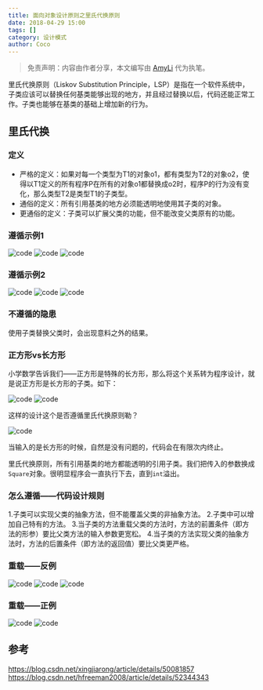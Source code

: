 ```yaml
---
title: 面向对象设计原则之里氏代换原则
date: 2018-04-29 15:00
tags: []
category: 设计模式
author: Coco
---
```


> 免责声明：内容由作者分享，本文编写由 [AmyLi](/author/AmyLi) 代为执笔。

里氏代换原则（Liskov Substitution Principle，LSP）是指在一个软件系统中，子类应该可以替换任何基类能够出现的地方，并且经过替换以后，代码还能正常工作。子类也能够在基类的基础上增加新的行为。

<!--more-->

## 里氏代换

### 定义

* 严格的定义：如果对每一个类型为T1的对象o1，都有类型为T2的对象o2，使得以T1定义的所有程序P在所有的对象o1都替换成o2时，程序P的行为没有变化，那么类型T2是类型T1的子类型。
* 通俗的定义：所有引用基类的地方必须能透明地使用其子类的对象。
* 更通俗的定义：子类可以扩展父类的功能，但不能改变父类原有的功能。

### 遵循示例1
![code](/images/2018-04-29-LSP/1.png)
![code](/images/2018-04-29-LSP/2.png)
![code](/images/2018-04-29-LSP/3.png)

### 遵循示例2
![code](/images/2018-04-29-LSP/4.png)
![code](/images/2018-04-29-LSP/5.png)
![code](/images/2018-04-29-LSP/6.png)

### 不遵循的隐患
使用子类替换父类时，会出现意料之外的结果。

### 正方形vs长方形
小学数学告诉我们——正方形是特殊的长方形，那么将这个关系转为程序设计，就是说正方形是长方形的子类。如下：

![code](/images/2018-04-29-LSP/7.png)
![code](/images/2018-04-29-LSP/8.png)

这样的设计这个是否遵循里氏代换原则勒？

![code](/images/2018-04-29-LSP/9.png)

当输入的是长方形的时候，自然是没有问题的，代码会在有限次内终止。

里氏代换原则，所有引用基类的地方都能透明的引用子类。我们把传入的参数换成`Square`对象。很明显程序会一直执行下去，直到`int`溢出。

### 怎么遵循——代码设计规则
1.子类可以实现父类的抽象方法，但不能覆盖父类的非抽象方法。
2.子类中可以增加自己特有的方法。
3.当子类的方法重载父类的方法时，方法的前置条件（即方法的形参）要比父类方法的输入参数更宽松。
4.当子类的方法实现父类的抽象方法时，方法的后置条件（即方法的返回值）要比父类更严格。

### 重载——反例
![code](/images/2018-04-29-LSP/10.png) 
![code](/images/2018-04-29-LSP/11.png)
![code](/images/2018-04-29-LSP/12.png)

### 重载——正例
![code](/images/2018-04-29-LSP/13.png)
![code](/images/2018-04-29-LSP/14.png)

## 参考
https://blog.csdn.net/xingjiarong/article/details/50081857
https://blog.csdn.net/hfreeman2008/article/details/52344343